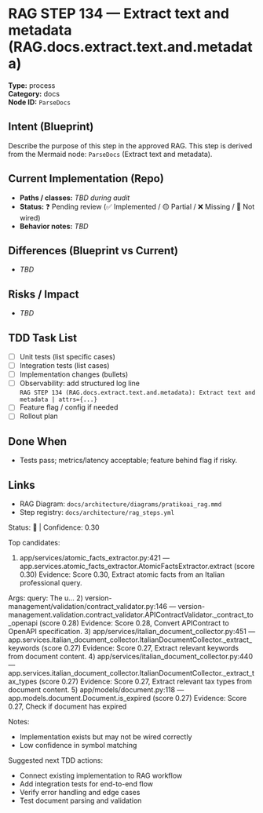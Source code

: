 # RAG STEP 134 — Extract text and metadata (RAG.docs.extract.text.and.metadata)

**Type:** process  
**Category:** docs  
**Node ID:** `ParseDocs`

## Intent (Blueprint)
Describe the purpose of this step in the approved RAG. This step is derived from the Mermaid node: `ParseDocs` (Extract text and metadata).

## Current Implementation (Repo)
- **Paths / classes:** _TBD during audit_
- **Status:** ❓ Pending review (✅ Implemented / 🟡 Partial / ❌ Missing / 🔌 Not wired)
- **Behavior notes:** _TBD_

## Differences (Blueprint vs Current)
- _TBD_

## Risks / Impact
- _TBD_

## TDD Task List
- [ ] Unit tests (list specific cases)
- [ ] Integration tests (list cases)
- [ ] Implementation changes (bullets)
- [ ] Observability: add structured log line  
  `RAG STEP 134 (RAG.docs.extract.text.and.metadata): Extract text and metadata | attrs={...}`
- [ ] Feature flag / config if needed
- [ ] Rollout plan

## Done When
- Tests pass; metrics/latency acceptable; feature behind flag if risky.

## Links
- RAG Diagram: `docs/architecture/diagrams/pratikoai_rag.mmd`
- Step registry: `docs/architecture/rag_steps.yml`


<!-- AUTO-AUDIT:BEGIN -->
Status: 🔌  |  Confidence: 0.30

Top candidates:
1) app/services/atomic_facts_extractor.py:421 — app.services.atomic_facts_extractor.AtomicFactsExtractor.extract (score 0.30)
   Evidence: Score 0.30, Extract atomic facts from an Italian professional query.

Args:
    query: The u...
2) version-management/validation/contract_validator.py:146 — version-management.validation.contract_validator.APIContractValidator._contract_to_openapi (score 0.28)
   Evidence: Score 0.28, Convert APIContract to OpenAPI specification.
3) app/services/italian_document_collector.py:451 — app.services.italian_document_collector.ItalianDocumentCollector._extract_keywords (score 0.27)
   Evidence: Score 0.27, Extract relevant keywords from document content.
4) app/services/italian_document_collector.py:440 — app.services.italian_document_collector.ItalianDocumentCollector._extract_tax_types (score 0.27)
   Evidence: Score 0.27, Extract relevant tax types from document content.
5) app/models/document.py:118 — app.models.document.Document.is_expired (score 0.27)
   Evidence: Score 0.27, Check if document has expired

Notes:
- Implementation exists but may not be wired correctly
- Low confidence in symbol matching

Suggested next TDD actions:
- Connect existing implementation to RAG workflow
- Add integration tests for end-to-end flow
- Verify error handling and edge cases
- Test document parsing and validation
<!-- AUTO-AUDIT:END -->